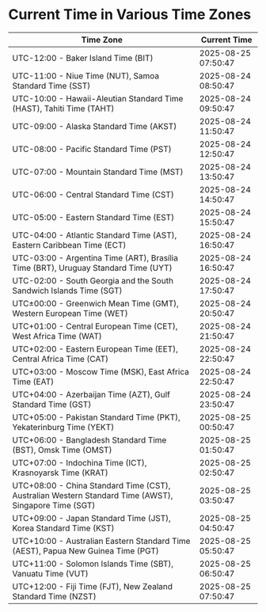 # Current Time in Various Time Zones

| Time Zone | Current Time |
|-----------|--------------|
| UTC-12:00 - Baker Island Time (BIT) | 2025-08-25 07:50:47 |
| UTC-11:00 - Niue Time (NUT), Samoa Standard Time (SST) | 2025-08-24 08:50:47 |
| UTC-10:00 - Hawaii-Aleutian Standard Time (HAST), Tahiti Time (TAHT) | 2025-08-24 09:50:47 |
| UTC-09:00 - Alaska Standard Time (AKST) | 2025-08-24 11:50:47 |
| UTC-08:00 - Pacific Standard Time (PST) | 2025-08-24 12:50:47 |
| UTC-07:00 - Mountain Standard Time (MST) | 2025-08-24 13:50:47 |
| UTC-06:00 - Central Standard Time (CST) | 2025-08-24 14:50:47 |
| UTC-05:00 - Eastern Standard Time (EST) | 2025-08-24 15:50:47 |
| UTC-04:00 - Atlantic Standard Time (AST), Eastern Caribbean Time (ECT) | 2025-08-24 16:50:47 |
| UTC-03:00 - Argentina Time (ART), Brasília Time (BRT), Uruguay Standard Time (UYT) | 2025-08-24 16:50:47 |
| UTC-02:00 - South Georgia and the South Sandwich Islands Time (SGT) | 2025-08-24 17:50:47 |
| UTC±00:00 - Greenwich Mean Time (GMT), Western European Time (WET) | 2025-08-24 20:50:47 |
| UTC+01:00 - Central European Time (CET), West Africa Time (WAT) | 2025-08-24 21:50:47 |
| UTC+02:00 - Eastern European Time (EET), Central Africa Time (CAT) | 2025-08-24 22:50:47 |
| UTC+03:00 - Moscow Time (MSK), East Africa Time (EAT) | 2025-08-24 22:50:47 |
| UTC+04:00 - Azerbaijan Time (AZT), Gulf Standard Time (GST) | 2025-08-24 23:50:47 |
| UTC+05:00 - Pakistan Standard Time (PKT), Yekaterinburg Time (YEKT) | 2025-08-25 00:50:47 |
| UTC+06:00 - Bangladesh Standard Time (BST), Omsk Time (OMST) | 2025-08-25 01:50:47 |
| UTC+07:00 - Indochina Time (ICT), Krasnoyarsk Time (KRAT) | 2025-08-25 02:50:47 |
| UTC+08:00 - China Standard Time (CST), Australian Western Standard Time (AWST), Singapore Time (SGT) | 2025-08-25 03:50:47 |
| UTC+09:00 - Japan Standard Time (JST), Korea Standard Time (KST) | 2025-08-25 04:50:47 |
| UTC+10:00 - Australian Eastern Standard Time (AEST), Papua New Guinea Time (PGT) | 2025-08-25 05:50:47 |
| UTC+11:00 - Solomon Islands Time (SBT), Vanuatu Time (VUT) | 2025-08-25 06:50:47 |
| UTC+12:00 - Fiji Time (FJT), New Zealand Standard Time (NZST) | 2025-08-25 07:50:47 |
